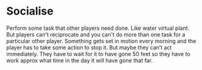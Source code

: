 # Socialise

Perform some task that other players need done. Like water virtual plant. But players can't reciprocate and you can't do more than one task for a particular other player.
Something gets set in motion every morning and the player has to take some action to stop it. But maybe they can’t act immediately. They have to wait for it to have gone 50 feet so they have to work approx what time in the day it will have gone that far.
